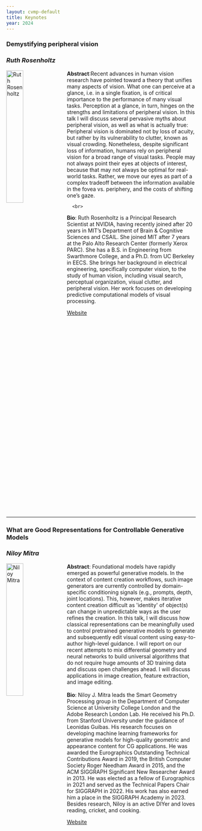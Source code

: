 ```yaml
---
layout: cvmp-default
title: Keynotes
year: 2024
---
```


<style>
  /* Add CSS styles to control image width */
  .keynotes-image {
    float: left;
    width: 30%; /* Set the image width to 20% of the container width */
    margin-right: 10px; /* Optional: Add some margin for spacing */
  }

  /* Add CSS styles to clear the float and separate keynotes */
  .keynote-container::after {
    content: "";
    display: table;
    clear: both;
  }
</style>

<div class="keynote-container">
  <!-- First Keynote -->
  <h3>Demystifying peripheral vision</h3>
  <h3><em>Ruth Rosenholtz</em></h3>

  <img class="keynotes-image" src="{{site.url}}/img/keynotes/RosenholtzHeadshot.jpg" alt="Ruth Rosenholtz">
  
  <strong>Abstract</strong>:Recent advances in human vision research have pointed toward a theory that unifies many aspects of vision. What one can perceive at a glance, i.e. in a single fixation, is of critical importance to the performance of many visual tasks. Perception at a glance, in turn, hinges on the strengths and limitations of peripheral vision. In this talk I will discuss several pervasive myths about peripheral vision, as well as what is actually true: Peripheral vision is dominated not by loss of acuity, but rather by its vulnerability to clutter, known as visual crowding. Nonetheless, despite significant loss of information, humans rely on peripheral vision for a broad range of visual tasks. People may not always point their eyes at objects of interest, because that may not always be optimal for real-world tasks. Rather, we move our eyes as part of a complex tradeoff between the information available in the fovea vs. periphery, and the costs of shifting one’s gaze. <br>
    
      <br>
  <strong>Bio</strong>: Ruth Rosenholtz is a Principal Research Scientist at NVIDIA, having recently joined after 20 years in MIT’s Department of Brain & Cognitive Sciences and CSAIL. She joined MIT after 7 years at the Palo Alto Research Center (formerly Xerox PARC). She has a B.S. in Engineering from Swarthmore College, and a Ph.D. from UC Berkeley in EECS. She brings her background in electrical engineering, specifically computer vision, to the study of human vision, including visual search, perceptual organization, visual clutter, and peripheral vision. Her work focuses on developing predictive computational models of visual processing.<br>

  <a href="https://persci.mit.edu/people/rosenholtz">Website</a>

</div>

<hr>

<div class="keynote-container">
  <!-- Second Keynote -->
  <h3>What are Good Representations for Controllable Generative Models</h3>
  <h3><em>Niloy Mitra</em></h3>

  <img class="keynotes-image" src="{{site.url}}/img/keynotes/NiloyMitra.jpeg" alt="Niloy Mitra">
  
  <strong>Abstract</strong>: Foundational models have rapidly emerged as powerful generative models. In the context of content creation workflows, such image generators are currently controlled by domain-specific conditioning signals (e.g., prompts, depth, joint locations). This, however, makes iterative content creation difficult as 'identity' of object(s) can change in unpredictable ways as the user refines the creation. In this talk, I will discuss how classical representations can be meaningfully used to control pretrained generative models to generate and subsequently edit visual content using easy-to-author high-level guidance. I will report on our recent attempts to mix differential geometry and neural networks to build universal algorithms that do not require huge amounts of 3D training data and discuss open challenges ahead. I will discuss applications in image creation, feature extraction, and image editing. <br>
      <br>
  <strong>Bio</strong>: Niloy J. Mitra leads the Smart Geometry Processing group in the Department of Computer Science at University College London and the Adobe Research London Lab. He received his Ph.D. from Stanford University under the guidance of Leonidas Guibas. His research focuses on developing machine learning frameworks for generative models for high-quality geometric and appearance content for CG applications. He was awarded the Eurographics Outstanding Technical Contributions Award in 2019, the British Computer Society Roger Needham Award in 2015, and the ACM SIGGRAPH Significant New Researcher Award in 2013. He was elected as a fellow of Eurographics in 2021 and served as the Technical Papers Chair for SIGGRAPH in 2022. His work has also earned him a place in the SIGGRAPH Academy in 2023. Besides research, Niloy is an active DIYer and loves reading, cricket, and cooking.<br>

  <a href="https://geometry.cs.ucl.ac.uk">Website</a>

</div>
